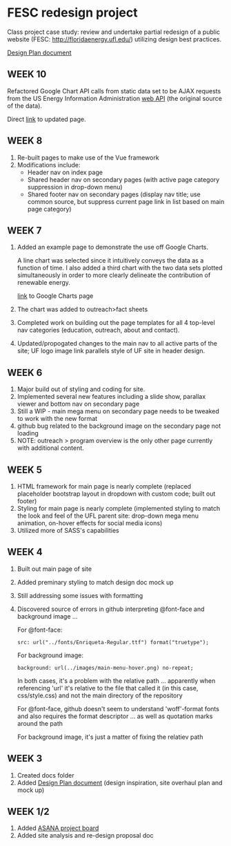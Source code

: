 # FESC redesign project
Class project case study: review and undertake partial redesign of a public website (FESC: http://floridaenergy.ufl.edu/) utilizing design best practices.

[Design Plan document](https://github.com/NorthSouth/FESC_redesign/blob/master/docs/DesignPlan.pdf "Design Plan Document") 

## WEEK 10
  Refactored Google Chart API calls from static data set to be AJAX requests from the US Energy Information Administration [web API](https://www.eia.gov/opendata/ "web API") (the original source of the data).
  
  Direct [link](https://northsouth.github.io/FESC_redesign/outreach-factSheets-chart01.html "link") to updated page.

## WEEK 8
  1. Re-built pages to make use of the Vue framework
  2. Modifications include:
     - Header nav on index page
     - Shared header nav on secondary pages (with active page category suppression in drop-down menu)
     - Shared footer nav on secondary pages (display nav title; use common source, but suppress current page link in list based on main page category)
  
## WEEK 7
  1. Added an example page to demonstrate the use off Google Charts.
  
     A line chart was selected since it intuitively conveys the data as a function of time. I also added a third chart with the two data sets plotted simultaneously in order to more clearly delineate the contribution of renewable energy.
     
     [link](https://developers.google.com/chart/interactive/docs/gallery/linechart "link") to Google Charts page 
  2. The chart was added to outreach>fact sheets
  3. Completed work on building out the page templates for all 4 top-level nav categories (education, outreach, about and contact).
  4. Updated/propogated changes to the main nav to all active parts of the site; UF logo image link parallels style of UF site in header design.
  
## WEEK 6
  1. Major build out of styling and coding for site.
  2. Implemented several new features including a slide show, parallax viewer and bottom nav on secondary page
  3. Still a WIP - main mega menu on secondary page needs to be tweaked to work with the new format
  4. github bug related to the background image on the secondary page not loading
  5. NOTE: outreach > program overview is the only other page currently with additional content. 

## WEEK 5
  1. HTML framework for main page is nearly complete (replaced placeholder bootstrap layout in dropdown with custom code; built out footer)
  2. Styling for main page is nearly complete (implemented styling to match the look and feel of the UFL parent site: drop-down mega menu animation, on-hover effects for social media icons)
  3. Utilized more of SASS's capabilities

## WEEK 4
  1. Built out main page of site
  2. Added preminary styling to match design doc mock up
  3. Still addressing some issues with formatting
  4. Discovered source of errors in github interpreting @font-face and background image ...
  
     For @font-face:
     
       ````
       src: url("../fonts/Enriqueta-Regular.ttf") format("truetype");
       
       ````
     For background image:
     
       ````
       background: url(../images/main-menu-hover.png) no-repeat;
       ````
       
     In both cases, it's a problem with the relative path ... apparently when referencing 'url' it's relative to the file that called it (in this case, css/style.css) and not the main directory of the repository
     
     For @font-face, github doesn't seem to understand 'woff'-format fonts and also requires the format descriptor ... as well as quotation marks around the path
     
     For background image, it's just a matter of fixing the relatiev path
  
## WEEK 3
  1. Created docs folder
  2. Added [Design Plan document](https://github.com/NorthSouth/FESC_redesign/blob/master/docs/DesignPlan.pdf "Design Plan Document") (design inspiration, site overhaul plan and mock up)

## WEEK 1/2
  1. Added [ASANA project board](https://app.asana.com/0/622197886891195/list "ASANA project board")
  2. Added site analysis and re-design proposal doc
  

